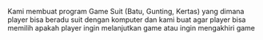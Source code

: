 Kami membuat program Game Suit (Batu, Gunting, Kertas) yang dimana player bisa beradu suit dengan komputer dan kami buat agar player bisa memilih apakah player ingin melanjutkan game atau ingin mengakhiri game
